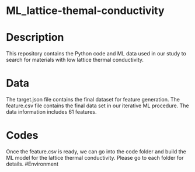 # ML_lattice-themal-conductivity
# Description
This repository contains the Python code and ML data used in our study to search for materials with low lattice thermal conductivity.
# Data
The target.json file contains the final dataset for feature generation. The feature.csv file contains the final data set in our iterative ML procedure. The data information includes 61 features.
# Codes
Once the feature.csv is ready, we can go into the code folder and build the ML model for the lattice thermal conductivity. Please go to each folder for details.
#Environment
